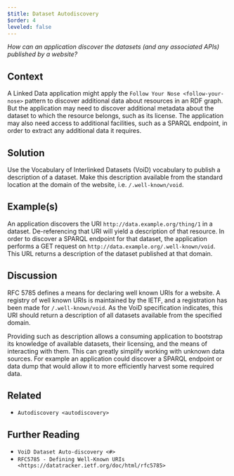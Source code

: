 ```yaml
---
$title: Dataset Autodiscovery
$order: 4
leveled: false
---
```


*How can an application discover the datasets (and any associated APIs) published by a website?*

## Context

A Linked Data application might apply the `Follow Your Nose <follow-your-nose>` pattern to discover additional data about resources in an RDF graph. But the application may need to discover additional metadata about the dataset to which the resource belongs, such as its license. The application may also need access to additional facilities, such as a SPARQL endpoint, in order to extract any additional data it requires.

## Solution

Use the Vocabulary of Interlinked Datasets (VoiD) vocabulary to publish a description of a dataset. Make this description available from the standard location at the domain of the website, i.e. `/.well-known/void`.

## Example(s)

An application discovers the URI `http://data.example.org/thing/1` in a dataset. De-referencing that URI will yield a description of that resource. In order to discover a SPARQL endpoint for that dataset, the application performs a GET request on `http://data.example.org/.well-known/void`. This URL returns a description of the dataset published at that domain.

## Discussion

RFC 5785 defines a means for declaring well known URIs for a website. A registry of well known URIs is maintained by the IETF, and a registration has been made for `/.well-known/void`. As the VoiD specification indicates, this URI should return a description of all datasets available from the specified domain.

Providing such as description allows a consuming application to bootstrap its knowledge of available datasets, their licensing, and the means of interacting with them. This can greatly simplify working with unknown data sources. For example an application could discover a SPARQL endpoint or data dump that would allow it to more efficiently harvest some required data.

## Related

- `Autodiscovery <autodiscovery>`

## Further Reading

- `VoiD Dataset Auto-discovery <#>`
- `RFC5785 - Defining Well-Known URIs <https://datatracker.ietf.org/doc/html/rfc5785>`
